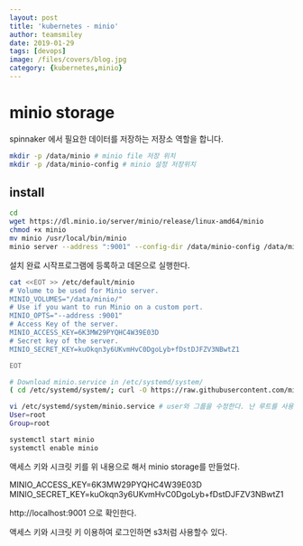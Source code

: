 ```yaml
---
layout: post
title: 'kubernetes - minio' 
author: teamsmiley
date: 2019-01-29
tags: [devops]
image: /files/covers/blog.jpg
category: {kubernetes,minio}
---
```


# minio storage

spinnaker 에서 필요한 데이터를 저장하는 저장소 역할을 합니다. 

```bash
mkdir -p /data/minio # minio file 저장 위치
mkdir -p /data/minio-config # minio 설정 저장위치 
```

## install

```bash
cd
wget https://dl.minio.io/server/minio/release/linux-amd64/minio
chmod +x minio
mv minio /usr/local/bin/minio
minio server --address ":9001" --config-dir /data/minio-config /data/minio
```

설치 완료 시작프로그램에 등록하고 데몬으로 실행한다. 

```bash
cat <<EOT >> /etc/default/minio
# Volume to be used for Minio server.
MINIO_VOLUMES="/data/minio/"
# Use if you want to run Minio on a custom port.
MINIO_OPTS="--address :9001"
# Access Key of the server.
MINIO_ACCESS_KEY=6K3MW29PYQHC4W39E03D
# Secret key of the server.
MINIO_SECRET_KEY=kuOkqn3y6UKvmHvC0DgoLyb+fDstDJFZV3NBwtZ1

EOT

# Download minio.service in /etc/systemd/system/
( cd /etc/systemd/system/; curl -O https://raw.githubusercontent.com/minio/minio-service/master/linux-systemd/minio.service )

vi /etc/systemd/system/minio.service # user와 그룹을 수정한다. 난 루트를 사용
User=root
Group=root

systemctl start minio
systemctl enable minio
```

액세스 키와 시크릿 키를 위 내용으로 해서 minio storage를 만들었다.

MINIO_ACCESS_KEY=6K3MW29PYQHC4W39E03D
MINIO_SECRET_KEY=kuOkqn3y6UKvmHvC0DgoLyb+fDstDJFZV3NBwtZ1

http://localhost:9001 으로 확인한다. 

액세스 키와 시크릿 키 이용하여 로그인하면 s3처럼 사용할수 있다.
